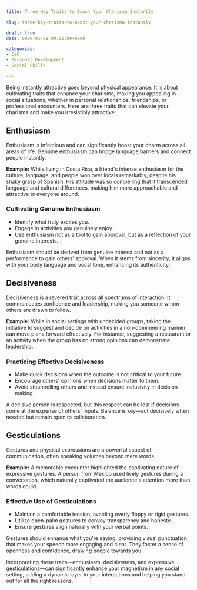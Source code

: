 ```yaml
---
title: Three Key Traits to Boost Your Charisma Instantly

slug: three-key-traits-to-boost-your-charisma-instantly

draft: true
date: 0000-01-01 00:00:00+0000

categories:
- CoC
- Personal Development
- Social Skills

---
```


Being instantly attractive goes beyond physical appearance. It is about cultivating traits that enhance your charisma, making you appealing in social situations, whether in personal relationships, friendships, or professional encounters. Here are three traits that can elevate your charisma and make you irresistibly attractive:

## Enthusiasm

Enthusiasm is infectious and can significantly boost your charm across all areas of life. Genuine enthusiasm can bridge language barriers and connect people instantly.

**Example:** While living in Costa Rica, a friend's intense enthusiasm for the culture, language, and people won over locals remarkably, despite his shaky grasp of Spanish. His attitude was so compelling that it transcended language and cultural differences, making him more approachable and attractive to everyone around.

### Cultivating Genuine Enthusiasm

- Identify what truly excites you.
- Engage in activities you genuinely enjoy.
- Use enthusiasm not as a tool to gain approval, but as a reflection of your genuine interests.

Enthusiasm should be derived from genuine interest and not as a performance to gain others' approval. When it stems from sincerity, it aligns with your body language and vocal tone, enhancing its authenticity.

## Decisiveness

Decisiveness is a revered trait across all spectrums of interaction. It communicates confidence and leadership, making you someone whom others are drawn to follow.

**Example:** While in social settings with undecided groups, taking the initiative to suggest and decide on activities in a non-domineering manner can move plans forward effectively. For instance, suggesting a restaurant or an activity when the group has no strong opinions can demonstrate leadership.

### Practicing Effective Decisiveness

- Make quick decisions when the outcome is not critical to your future.
- Encourage others' opinions when decisions matter to them.
- Avoid steamrolling others and instead ensure inclusivity in decision-making.

A decisive person is respected, but this respect can be lost if decisions come at the expense of others' inputs. Balance is key—act decisively when needed but remain open to collaboration.

## Gesticulations

Gestures and physical expressions are a powerful aspect of communication, often speaking volumes beyond mere words.

**Example:** A memorable encounter highlighted the captivating nature of expressive gestures. A person from Mexico used lively gestures during a conversation, which naturally captivated the audience's attention more than words could.

### Effective Use of Gesticulations

- Maintain a comfortable tension, avoiding overly floppy or rigid gestures.
- Utilize open-palm gestures to convey transparency and honesty.
- Ensure gestures align naturally with your verbal points.

Gestures should enhance what you're saying, providing visual punctuation that makes your speech more engaging and clear. They foster a sense of openness and confidence, drawing people towards you.

Incorporating these traits—enthusiasm, decisiveness, and expressive gesticulations—can significantly enhance your magnetism in any social setting, adding a dynamic layer to your interactions and helping you stand out for all the right reasons.
